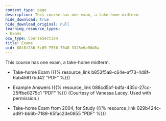 ```yaml
---
content_type: page
description: This course has one exam, a take-home midterm.
hide_download: true
hide_download_original: null
learning_resource_types:
- Exams
ocw_type: CourseSection
title: Exams
uid: 80f8f236-5c09-7550-7040-3328e6a08d0a
---
```


This course has one exam, a take-home midterm.

*   Take-home Exam ({{% resource_link b853f5a8-c64e-af73-4d8f-6ab45617bd42 "PDF" %}})
    
*   Example Answers ({{% resource_link 088cd5bf-bdfa-435c-27cc-25ffbe0275c1 "PDF" %}}) (Courtesy of Vanessa Lacey. Used with permission.)
    
*   Take-home Exam from 2004, for Study ({{% resource_link 029b424c-ad91-bb6b-7189-85fac23e0855 "PDF" %}})